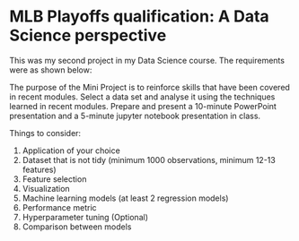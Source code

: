 # MLB Playoffs qualification: A Data Science perspective

This was my second project in my Data Science course. The requirements were as shown below: 

The purpose of the Mini Project is to reinforce skills that have been covered in recent modules. Select a data set and analyse it using the techniques learned in recent modules. Prepare and present a 10-minute PowerPoint presentation and a 5-minute jupyter notebook presentation in class.

Things to consider:
1. Application of your choice
2. Dataset that is not tidy (minimum 1000 observations, minimum 12-13 features)
3. Feature selection
4. Visualization
5. Machine learning models (at least 2 regression models)
6. Performance metric
7. Hyperparameter tuning (Optional)
8. Comparison between models
